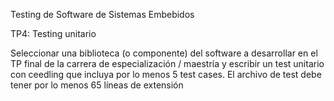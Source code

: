 Testing de Software de Sistemas Embebidos

TP4: Testing unitario

Seleccionar una biblioteca (o componente) del software a desarrollar en el TP final de la carrera de especialización / maestría y escribir un test unitario con ceedling que incluya por lo menos 5 test cases. El archivo de test debe tener por lo menos 65 líneas de extensión
